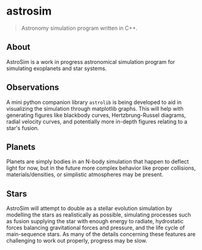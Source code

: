 # astrosim
> Astronomy simulation program written in C++.

## About
AstroSim is a work in progress astronomical simulation program for simulating exoplanets and star systems. 

## Observations
A mini python companion library `astrolib` is being developed to aid in visualizing the simulation through matplotlib graphs. This will help with
generating figures like blackbody curves, Hertzbrung-Russel diagrams, radial velocity curves, and potentially more in-depth figures relating to a star's
fusion.

## Planets
Planets are simply bodies in an N-body simulation that happen to deflect light for now, but in the future more complex behavior like proper collisions, 
materials/densities, or simplistic atmospheres may be present.

## Stars
AstroSim will attempt to double as a stellar evolution simulation by modelling the stars as realistically as possible, simulating processes such as fusion 
supplying the star with enough energy to radiate, hydrostatic forces balancing gravitational forces and pressure, and the life cycle of main-sequence stars.
As many of the details concerning these features are challenging to work out properly, progress may be slow.
